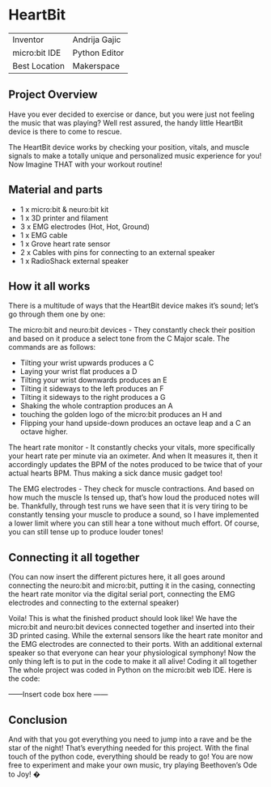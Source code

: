 # HeartBit

|             |                       |
|--------------|--------------
| Inventor     | Andrija Gajic             
| micro:bit IDE     | Python Editor
| Best Location     | Makerspace

## Project Overview
Have you ever decided to exercise or dance, but you were just not
feeling the music that was playing? Well rest assured, the handy
little HeartBit device is there to come to rescue.

The HeartBit device works by checking your position, vitals, and
muscle signals to make a totally unique and personalized music
experience for you! Now Imagine THAT with your workout routine!

## Material and parts
- 1 x micro:bit & neuro:bit kit
- 1 x 3D printer and filament
- 3 x EMG electrodes (Hot, Hot, Ground)
- 1 x EMG cable
- 1 x Grove heart rate sensor
- 2 x Cables with pins for connecting to an external speaker
- 1 x RadioShack external speaker
  
## How it all works
There is a multitude of ways that the HeartBit
device makes it’s sound; let’s go through them one by one:

The micro:bit and neuro:bit devices - They constantly check
their position and based on it produce a select tone from the C
Major scale. The commands are as follows:
- Tilting your wrist upwards produces a C
- Laying your wrist flat produces a D
- Tilting your wrist downwards produces an E
- Tilting it sideways to the left produces an F
- Tilting it sideways to the right produces a G
- Shaking the whole contraption produces an A
- touching the golden logo of the micro:bit produces an H and
- Flipping your hand upside-down produces an octave leap and a C an octave higher.

The heart rate monitor - It constantly checks your vitals, more
specifically your heart rate per minute via an oximeter. And
when It measures it, then it accordingly updates the BPM of the
notes produced to be twice that of your actual hearts BPM.
Thus making a sick dance music gadget too!

The EMG electrodes - They check for muscle contractions. And
based on how much the muscle Is tensed up, that’s how loud
the produced notes will be. Thankfully, through test runs we
have seen that it is very tiring to be constantly tensing your
muscle to produce a sound, so I have implemented a lower
limit where you can still hear a tone without much effort. Of
course, you can still tense up to produce louder tones!

## Connecting it all together
(You can now insert the different pictures here, it all goes around
connecting the neuro:bit and micro:bit, putting it in the casing,
connecting the heart rate monitor via the digital serial port,
connecting the EMG electrodes and connecting to the external
speaker)

Voila! This is what the finished product should look like! We have
the micro:bit and neuro:bit devices connected together and
inserted into their 3D printed casing. While the external sensors like
the heart rate monitor and the EMG electrodes are connected to
their ports. With an additional external speaker so that everyone
can hear your physiological symphony! Now the only thing left is to
put in the code to make it all alive!
Coding it all together
The whole project was coded in Python on the micro:bit web IDE.
Here is the code:

——Insert code box here ——

## Conclusion
And with that you got everything you need to jump into a rave and
be the star of the night! That’s everything needed for this project.
With the final touch of the python code, everything should be ready
to go! You are now free to experiment and make your own music,
try playing Beethoven’s Ode to Joy! �
